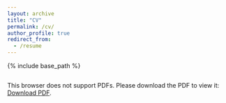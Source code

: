 ```yaml
---
layout: archive
title: "CV"
permalink: /cv/
author_profile: true
redirect_from:
  - /resume
---
```


{% include base_path %}

<object data="https://ahuitfeldt.github.io/files/Anders_Huitfeldt_Curriculum_Vitae.jpg" type="application/pdf" width="700px" height="700px">
    <embed src="https://ahuitfeldt.github.io/files/Anders_Huitfeldt_Curriculum_Vitae.jpg">
        <p>This browser does not support PDFs. Please download the PDF to view it: <a href="https://ahuitfeldt.github.io/files/Anders_Huitfeldt_Curriculum_Vitae.jpg">Download PDF</a>.</p>
    </embed>
</object>

